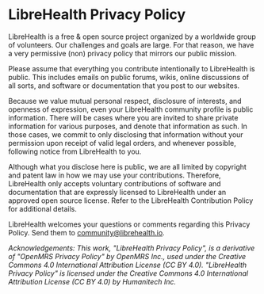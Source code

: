 # LibreHealth Privacy Policy

LibreHealth is a free & open source project organized by a worldwide group of volunteers. Our challenges and goals are large. For that reason, we have a very permissive (non) privacy policy that mirrors our public mission.

Please assume that everything you contribute intentionally to LibreHealth is public. This includes emails on public forums, wikis, online discussions of all sorts, and software or documentation that you post to our websites.

Because we value mutual personal respect, disclosure of interests, and openness of expression, even your LibreHealth community profile is public information. There will be cases where you are invited to share private information for various purposes, and denote that information as such. In those cases, we commit to only disclosing that information without your permission upon receipt of valid legal orders, and whenever possible, following notice from LibreHealth to you.

Although what you disclose here is public, we are all limited by copyright and patent law in how we may use your contributions. Therefore, LibreHealth only accepts voluntary contributions of software and documentation that are expressly licensed to LibreHealth under an approved open source license. Refer to the LibreHealth Contribution Policy for additional details.

LibreHealth welcomes your questions or comments regarding this Privacy Policy. Send them to community@librehealth.io.

*Acknowledgements: This work, "LibreHealth Privacy Policy", is a derivative of "OpenMRS Privacy Policy" by OpenMRS Inc., used under the Creative Commons 4.0 International Attribution License (CC BY 4.0). "LibreHealth Privacy Policy" is licensed under the Creative Commons 4.0 International Attribution License (CC BY 4.0) by Humanitech Inc.*
